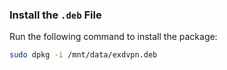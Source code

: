 ### Install the `.deb` File
Run the following command to install the package:

```bash
sudo dpkg -i /mnt/data/exdvpn.deb
